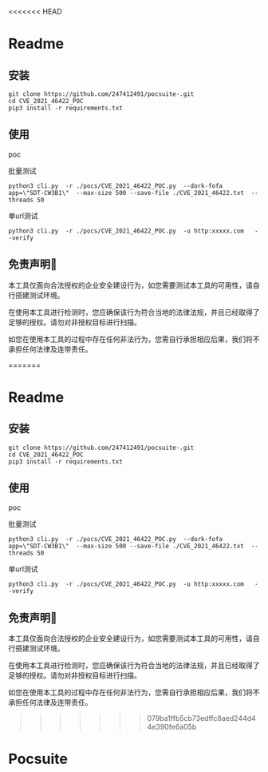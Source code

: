 <<<<<<< HEAD
# Readme

## 安装

```
git clone https://github.com/247412491/pocsuite-.git
cd CVE_2021_46422_POC
pip3 install -r requirements.txt
```

## 使用

poc

批量测试

```
python3 cli.py  -r ./pocs/CVE_2021_46422_POC.py  --dork-fofa app=\"SDT-CW3B1\"  --max-size 500 --save-file ./CVE_2021_46422.txt  --threads 50
```

单url测试

```
python3 cli.py  -r ./pocs/CVE_2021_46422_POC.py  -u http:xxxxx.com   --verify
```



## 免责声明🧐

本工具仅面向合法授权的企业安全建设行为，如您需要测试本工具的可用性，请自行搭建测试环境。

在使用本工具进行检测时，您应确保该行为符合当地的法律法规，并且已经取得了足够的授权。请勿对非授权目标进行扫描。

如您在使用本工具的过程中存在任何非法行为，您需自行承担相应后果，我们将不承担任何法律及连带责任。

=======
# Readme

## 安装

```
git clone https://github.com/247412491/pocsuite-.git
cd CVE_2021_46422_POC
pip3 install -r requirements.txt
```

## 使用

poc

批量测试

```
python3 cli.py  -r ./pocs/CVE_2021_46422_POC.py  --dork-fofa app=\"SDT-CW3B1\"  --max-size 500 --save-file ./CVE_2021_46422.txt  --threads 50
```

单url测试

```
python3 cli.py  -r ./pocs/CVE_2021_46422_POC.py  -u http:xxxxx.com   --verify
```



## 免责声明🧐

本工具仅面向合法授权的企业安全建设行为，如您需要测试本工具的可用性，请自行搭建测试环境。

在使用本工具进行检测时，您应确保该行为符合当地的法律法规，并且已经取得了足够的授权。请勿对非授权目标进行扫描。

如您在使用本工具的过程中存在任何非法行为，您需自行承担相应后果，我们将不承担任何法律及连带责任。

>>>>>>> 079ba1ffb5cb73edffc8aed244d44e390fe6a05b
# Pocsuite